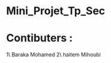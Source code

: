 #                            Mini_Projet_Tp_Sec  

# Contibuters : 
  1\ Baraka Mohamed
  2\ haitem Mihoubi 
